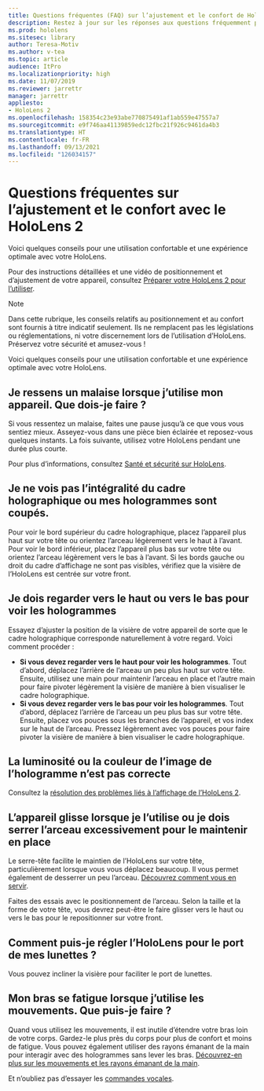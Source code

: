 ```yaml
---
title: Questions fréquentes (FAQ) sur l’ajustement et le confort de HoloLens 2
description: Restez à jour sur les réponses aux questions fréquemment posées sur l’ajustement de votre HoloLens 2 et profitez confortablement des expériences de réalité mixte.
ms.prod: hololens
ms.sitesec: library
author: Teresa-Motiv
ms.author: v-tea
ms.topic: article
audience: ItPro
ms.localizationpriority: high
ms.date: 11/07/2019
ms.reviewer: jarrettr
manager: jarrettr
appliesto:
- HoloLens 2
ms.openlocfilehash: 158354c23e93abe770875491af1ab559e47557a7
ms.sourcegitcommit: e9f746aa41139859edc12fbc21f926c9461da4b3
ms.translationtype: HT
ms.contentlocale: fr-FR
ms.lasthandoff: 09/13/2021
ms.locfileid: "126034157"
---
```

# <a name="hololens-2-fit-and-comfort-frequently-asked-questions"></a>Questions fréquentes sur l’ajustement et le confort avec le HoloLens 2

Voici quelques conseils pour une utilisation confortable et une expérience optimale avec votre HoloLens.

Pour des instructions détaillées et une vidéo de positionnement et d’ajustement de votre appareil, consultez [Préparer votre HoloLens 2 pour l’utiliser](hololens2-setup.md).

> [!NOTE]
> Dans cette rubrique, les conseils relatifs au positionnement et au confort sont fournis à titre indicatif seulement. Ils ne remplacent pas les législations ou réglementations, ni votre discernement lors de l’utilisation d’HoloLens. Préservez votre sécurité et amusez-vous !

Voici quelques conseils pour une utilisation confortable et une expérience optimale avec votre HoloLens.

## <a name="im-experiencing-discomfort-when-i-use-my-device-what-should-i-do"></a>Je ressens un malaise lorsque j’utilise mon appareil. Que dois-je faire ?

Si vous ressentez un malaise, faites une pause jusqu’à ce que vous vous sentiez mieux. Asseyez-vous dans une pièce bien éclairée et reposez-vous quelques instants. La fois suivante, utilisez votre HoloLens pendant une durée plus courte.

Pour plus d’informations, consultez [Santé et sécurité sur HoloLens](https://go.microsoft.com/fwlink/p/?LinkId=746661).

## <a name="i-cant-see-the-whole-holographic-frame-or-my-holograms-are-cut-off"></a>Je ne vois pas l’intégralité du cadre holographique ou mes hologrammes sont coupés.

Pour voir le bord supérieur du cadre holographique, placez l’appareil plus haut sur votre tête ou orientez l’arceau légèrement vers le haut à l’avant. Pour voir le bord inférieur, placez l’appareil plus bas sur votre tête ou orientez l’arceau légèrement vers le bas à l’avant. Si les bords gauche ou droit du cadre d’affichage ne sont pas visibles, vérifiez que la visière de l’HoloLens est centrée sur votre front.

## <a name="i-need-to-look-up-or-down-to-see-holograms"></a>Je dois regarder vers le haut ou vers le bas pour voir les hologrammes

Essayez d’ajuster la position de la visière de votre appareil de sorte que le cadre holographique corresponde naturellement à votre regard. Voici comment procéder :

- **Si vous devez regarder vers le haut pour voir les hologrammes**. Tout d’abord, déplacez l’arrière de l’arceau un peu plus haut sur votre tête. Ensuite, utilisez une main pour maintenir l’arceau en place et l’autre main pour faire pivoter légèrement la visière de manière à bien visualiser le cadre holographique.
- **Si vous devez regarder vers le bas pour voir les hologrammes**. Tout d’abord, déplacez l’arrière de l’arceau un peu plus bas sur votre tête. Ensuite, placez vos pouces sous les branches de l’appareil, et vos index sur le haut de l’arceau. Pressez légèrement avec vos pouces pour faire pivoter la visière de manière à bien visualiser le cadre holographique.

## <a name="hologram-image-color-or-brightness-does-not-look-right"></a>La luminosité ou la couleur de l’image de l’hologramme n’est pas correcte

Consultez la [résolution des problèmes liés à l’affichage de l’HoloLens 2](hololens2-display.md).

## <a name="the-device-slides-down-when-im-using-it-or-i-need-to-make-the-headband-too-tight-to-keep-it-secure"></a>L’appareil glisse lorsque je l’utilise ou je dois serrer l’arceau excessivement pour le maintenir en place

Le serre-tête facilite le maintien de l’HoloLens sur votre tête, particulièrement lorsque vous vous déplacez beaucoup. Il vous permet également de desserrer un peu l’arceau. [Découvrez comment vous en servir](hololens2-setup.md#adjust-fit).

Faites des essais avec le positionnement de l’arceau. Selon la taille et la forme de votre tête, vous devrez peut-être le faire glisser vers le haut ou vers le bas pour le repositionner sur votre front.

## <a name="how-can-i-adjust-hololens-to-fit-with-my-glasses"></a>Comment puis-je régler l’HoloLens pour le port de mes lunettes ?

Vous pouvez incliner la visière pour faciliter le port de lunettes.

## <a name="my-arm-gets-tired-when-i-use-gestures-what-can-i-do"></a>Mon bras se fatigue lorsque j’utilise les mouvements. Que puis-je faire ?

Quand vous utilisez les mouvements, il est inutile d’étendre votre bras loin de votre corps. Gardez-le plus près du corps pour plus de confort et moins de fatigue. Vous pouvez également utiliser des rayons émanant de la main pour interagir avec des hologrammes sans lever les bras. [Découvrez-en plus sur les mouvements et les rayons émanant de la main](hololens2-basic-usage.md#the-hand-tracking-frame).

Et n’oubliez pas d’essayer les [commandes vocales](hololens-cortana.md).
